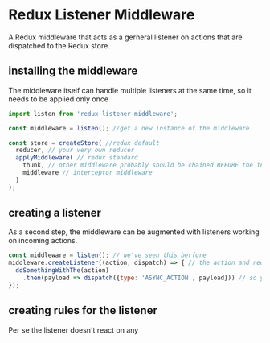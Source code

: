 # Redux Listener Middleware

A Redux middleware that acts as a gerneral listener on actions
that are dispatched to the Redux store.

## installing the middleware

The middleware itself can handle multiple listeners at the same time,
so it needs to be applied only once 

```js
import listen from 'redux-listener-middleware';

const middleware = listen(); //get a new instance of the middleware

const store = createStore( //redux default
  reducer, // your very own reducer
  applyMiddleware( // redux standard
    thunk, // other middleware probably should be chained BEFORE the interceptor
    middleware // interceptor middleware
  )
);
```

## creating a listener

As a second step, the middleware can be augmented with listeners working
on incoming actions.

```js
const middleware = listen(); // we've seen this berfore
middleware.createListener((action, dispatch) => { // the action and redux's dispatch are handed over
  doSomethingWithThe(action)
    .then(payload => dispatch({type: 'ASYNC_ACTION', payload})) // so yo can dispatch other actions anytime later on
});
```

## creating rules for the listener

Per se the listener doesn't react on any
